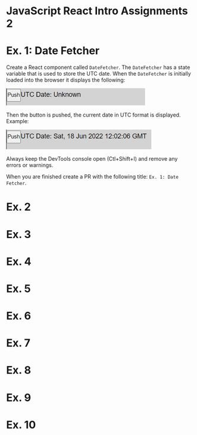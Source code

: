 # JavaScript React Intro Assignments 2

# Ex. 1: Date Fetcher

Create a React component called `DateFetcher`.  The `DateFetcher` has a state variable that is used to store the UTC date.  When the `DateFetcher` is initially loaded into the browser it displays the following:

![](./docs/ex1a.png)

Then the button is pushed, the current date in UTC format is displayed.  Example:

![](./docs/ex1b.png)

Always keep the DevTools console open (Ctl+Shift+I) and remove any errors or warnings.

When you are finished create a PR with the following title: `Ex. 1: Date Fetcher`.


# Ex. 2


# Ex. 3


# Ex. 4


# Ex. 5


# Ex. 6


# Ex. 7


# Ex. 8


# Ex. 9


# Ex. 10